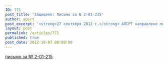 ```yaml
---
ID: 771
post_title: 'Защищено: Письмо за № 2-01-215'
author: apsrt
post_excerpt: '<strong>27 сентября 2012 г.</strong> АПСРТ направлено письмо за № 2-01-215 в адрес организаций–членов с актуальной информацией и рекомендациями по вопросам транспортной безопасности'
layout: post
permalink: /articles/771
published: true
post_date: 2012-10-07 00:09:00
---
```

<a href="http://www.apsrt.ru/docs/u26.doc"><span style="text-decoration:underline;">письмо за № 2-01-215</span></a>
